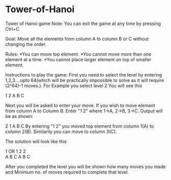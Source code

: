 # Tower-of-Hanoi
Tower of Hanoi game
Note: You can exit the game at any time by pressing Ctrl+C

Goal:
Move all the elements from column A to column B or C without changing the order.

Rules:
*You can move top element.
*You cannot move more than one element at a time.
*You cannot place larger element on top of smaller element.

Instructions to play the game:
First you need to select the level by entering 1,2,3....upto 64(which will be practically impossible to solve as it will require (2^64)-1 moves.).
For Example you select level 2
You will see this

1
2
A  B  C

Next you will be asked to enter your move.
If you wish to move element from column A to Column B. Enter "1 2" where 1->A, 2->B, 3->C.
Output will be as shown:

2  1
A  B  C
By entering "1 2" you moved top element from column 1(A) to column 2(B).
Similarily you can move to column 3(C).

The solution will look like this

   1           OR           1
   2                        2  
A  B  C               A  B  C

After you completed the level you will be shown how many moves you made and Minimum no. of moves required to complete that level.
